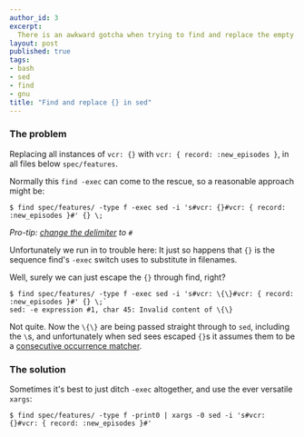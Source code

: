 ```yaml
---
author_id: 3
excerpt:
  There is an awkward gotcha when trying to find and replace the empty hash/object with sed from the command line.
layout: post
published: true
tags:
- bash
- sed
- find
- gnu
title: "Find and replace {} in sed"
---
```


### The problem

Replacing all instances of `vcr: {}` with `vcr: { record: :new_episodes }`, in all files below `spec/features`.

Normally this `find -exec` can come to the rescue, so a reasonable approach might be:

    $ find spec/features/ -type f -exec sed -i 's#vcr: {}#vcr: { record: :new_episodes }#' {} \;

<i>Pro-tip: [change the delimiter](http://en.wikipedia.org/wiki/Regular_expression#Delimiters) to `#`</i>


Unfortunately we run in to trouble here: It just so happens that `{}` is the sequence find's `-exec` switch uses to substitute in filenames.

Well, surely we can just escape the `{}` through find, right?

    $ find spec/features/ -type f -exec sed -i 's#vcr: \{\}#vcr: { record: :new_episodes }#' {} \;`
    sed: -e expression #1, char 45: Invalid content of \{\}

  Not quite. Now the `\{\}` are being passed straight through to `sed`, including the `\`s, and unfortunately when sed sees escaped `{}`s it assumes them to be a [consecutive occurrence matcher](http://pubs.opengroup.org/onlinepubs/9699919799/basedefs/V1_chap09.html#tag_09_03_06).

### The solution

Sometimes it's best to just ditch `-exec` altogether, and use the ever versatile `xargs`:

    $ find spec/features/ -type f -print0 | xargs -0 sed -i 's#vcr: {}#vcr: { record: :new_episodes }#'
